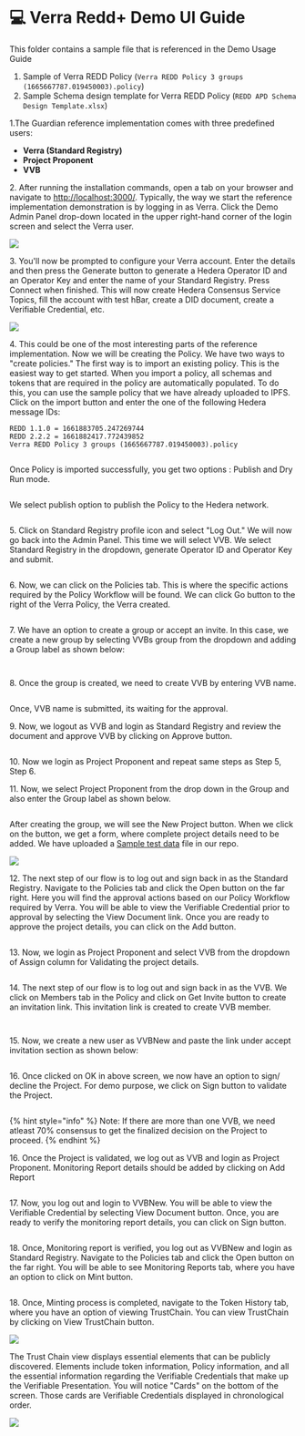 # 💻 Verra Redd+ Demo UI Guide

This folder contains a sample file that is referenced in the Demo Usage Guide

1. Sample of Verra REDD Policy (`Verra REDD Policy 3 groups (1665667787.019450003).policy`)
2. Sample Schema design template for Verra REDD Policy (`REDD APD Schema Design Template.xlsx`)

1.The Guardian reference implementation comes with three predefined users:

* **Verra (Standard Registry)**
* **Project Proponent**
* **VVB**

2\. After running the installation commands, open a tab on your browser and navigate to [http://localhost:3000/](http://localhost:3000/). Typically, the way we start the reference implementation demonstration is by logging in as Verra. Click the Demo Admin Panel drop-down located in the upper right-hand corner of the login screen and select the Verra user.

![](../.gitbook/assets/Verra\_1.png)

3\. You'll now be prompted to configure your Verra account. Enter the details and then press the Generate button to generate a Hedera Operator ID and an Operator Key and enter the name of your Standard Registry. Press Connect when finished. This will now create Hedera Consensus Service Topics, fill the account with test hBar, create a DID document, create a Verifiable Credential, etc.

![](../.gitbook/assets/iREC\_4.2.png)

4\. This could be one of the most interesting parts of the reference implementation. Now we will be creating the Policy. We have two ways to "create policies." The first way is to import an existing policy. This is the easiest way to get started. When you import a policy, all schemas and tokens that are required in the policy are automatically populated. To do this, you can use the sample policy that we have already uploaded to IPFS. Click on the import button and enter the one of the following Hedera message IDs:

```
REDD 1.1.0 = 1661883705.247269744
REDD 2.2.2 = 1661882417.772439852
Verra REDD Policy 3 groups (1665667787.019450003).policy
```

<figure><img src="../.gitbook/assets/image (1) (5).png" alt=""><figcaption></figcaption></figure>

Once Policy is imported successfully, you get two options : Publish and Dry Run mode.

<figure><img src="../.gitbook/assets/3_2.png" alt=""><figcaption></figcaption></figure>

We select publish option to publish the Policy to the Hedera network.

<figure><img src="../.gitbook/assets/3_3.png" alt=""><figcaption></figcaption></figure>

5\. Click on Standard Registry profile icon and select "Log Out." We will now go back into the Admin Panel. This time we will select VVB. We select Standard Registry in the dropdown, generate Operator ID and Operator Key and submit.

<figure><img src="../.gitbook/assets/3_4.png" alt=""><figcaption></figcaption></figure>

6\. Now, we can click on the Policies tab. This is where the specific actions required by the Policy Workflow will be found. We can click Go button to the right of the Verra Policy, the Verra created.

<figure><img src="../.gitbook/assets/3_5.png" alt=""><figcaption></figcaption></figure>

7\. We have an option to create a group or accept an invite. In this case, we create a new group by selecting VVBs group from the dropdown and adding a Group label as shown below:

<figure><img src="../.gitbook/assets/3_6.png" alt=""><figcaption></figcaption></figure>

<figure><img src="../.gitbook/assets/3_7.png" alt=""><figcaption></figcaption></figure>

8\. Once the group is created, we need to create VVB by entering VVB name.

<figure><img src="../.gitbook/assets/3_8.png" alt=""><figcaption></figcaption></figure>

Once, VVB name is submitted, its waiting for the approval.

9\. Now, we logout as VVB and login as Standard Registry and review the document and approve VVB by clicking on Approve button.

<figure><img src="../.gitbook/assets/3_9 (1).png" alt=""><figcaption></figcaption></figure>

10\. Now we login as Project Proponent and repeat same steps as Step 5, Step 6.

11\. Now, we select Project Proponent from the drop down in the Group and also enter the Group label as shown below.

<figure><img src="../.gitbook/assets/3_10.png" alt=""><figcaption></figcaption></figure>

After creating the group, we will see the New Project button. When we click on the button, we get a form, where complete project details need to be added. We have uploaded a [Sample test data](https://github.com/hashgraph/guardian/blob/main/Demo%20Artifacts/REDD%20APD%20Schema%20Design%20Template.xlsx) file in our repo.

![](../.gitbook/assets/verra\_new\_8.png)

12\. The next step of our flow is to log out and sign back in as the Standard Registry. Navigate to the Policies tab and click the Open button on the far right. Here you will find the approval actions based on our Policy Workflow required by Verra. You will be able to view the Verifiable Credential prior to approval by selecting the View Document link. Once you are ready to approve the project details, you can click on the Add button.

<figure><img src="../.gitbook/assets/3_11.png" alt=""><figcaption></figcaption></figure>

13\. Now, we login as Project Proponent and select VVB from the dropdown of Assign column for Validating the project details.

<figure><img src="../.gitbook/assets/3_12.png" alt=""><figcaption></figcaption></figure>

14\. The next step of our flow is to log out and sign back in as the VVB. We click on Members tab in the Policy and click on Get Invite button to create an invitation link. This invitation link is created to create VVB member.

<figure><img src="../.gitbook/assets/3_13.png" alt=""><figcaption></figcaption></figure>

<figure><img src="../.gitbook/assets/3_14.png" alt=""><figcaption></figcaption></figure>

15\. Now, we create a new user as VVBNew and paste the link under accept invitation section as shown below:

<figure><img src="../.gitbook/assets/3_15.png" alt=""><figcaption></figcaption></figure>

16\. Once clicked on OK in above screen, we now have an option to sign/ decline the Project. For demo purpose, we click on Sign button to validate the Project.

<figure><img src="../.gitbook/assets/3_16.png" alt=""><figcaption></figcaption></figure>

{% hint style="info" %}
Note: If there are more than one VVB, we need atleast 70% consensus to get the finalized decision on the Project to proceed.
{% endhint %}

16\. Once the Project is validated, we log out as VVB and login as Project Proponent. Monitoring Report details should be added by clicking on Add Report

<figure><img src="../.gitbook/assets/3_17.png" alt=""><figcaption></figcaption></figure>

17\. Now, you log out and login to VVBNew. You will be able to view the Verifiable Credential by selecting View Document button. Once, you are ready to verify the monitoring report details, you can click on Sign button.

<figure><img src="../.gitbook/assets/3_18.png" alt=""><figcaption></figcaption></figure>

18\. Once, Monitoring report is verified, you log out as VVBNew and login as Standard Registry. Navigate to the Policies tab and click the Open button on the far right. You will be able to see Monitoring Reports tab, where you have an option to click on Mint button.

<figure><img src="../.gitbook/assets/3_19.png" alt=""><figcaption></figcaption></figure>

18\. Once, Minting process is completed, navigate to the Token History tab, where you have an option of viewing TrustChain. You can view TrustChain by clicking on View TrustChain button.

![](../.gitbook/assets/verra\_new\_16.png)

The Trust Chain view displays essential elements that can be publicly discovered. Elements include token information, Policy information, and all the essential information regarding the Verifiable Credentials that make up the Verifiable Presentation. You will notice "Cards" on the bottom of the screen. Those cards are Verifiable Credentials displayed in chronological order.

![](../.gitbook/assets/verra\_new\_17.png)

